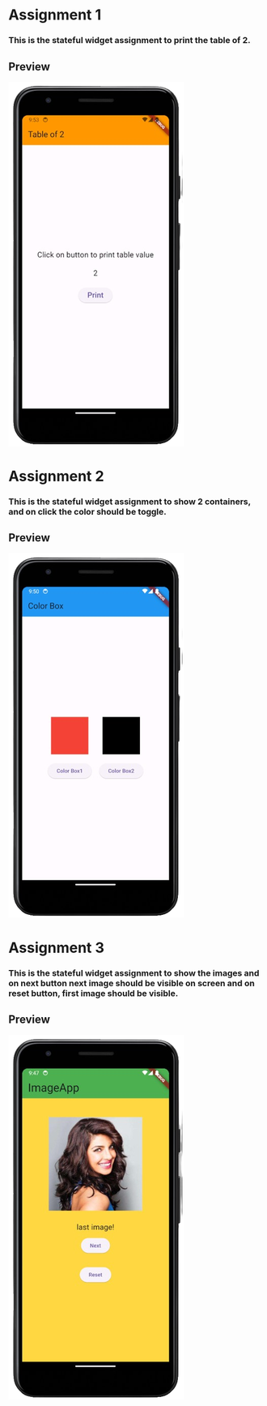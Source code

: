 # Assignment 1
### This is the stateful widget assignment to print the table of 2.

## Preview
![](./preview1.png)

# Assignment 2
### This is the stateful widget assignment to show 2 containers, and on click the color should be toggle.

## Preview
![](./preview2.png)

# Assignment 3
### This is the stateful widget assignment to show the images and on next button next image should be visible on screen and on reset button, first image should be visible.

## Preview
![](./preview3.png)